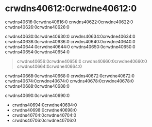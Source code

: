 # crwdns40612:0crwdne40612:0

crwdns40616:0crwdne40616:0 crwdns40622:0crwdne40622:0 crwdns40626:0crwdne40626:0

crwdns40630:0crwdne40630:0 crwdns40634:0crwdne40634:0 crwdns40636:0crwdne40636:0 crwdns40640:0crwdne40640:0 crwdns40644:0crwdne40644:0 crwdns40650:0crwdne40650:0 crwdns40654:0crwdne40654:0

> crwdns40656:0crwdne40656:0 crwdns40660:0crwdne40660:0 crwdns40664:0crwdne40664:0

crwdns40668:0crwdne40668:0 crwdns40672:0crwdne40672:0 crwdns40674:0crwdne40674:0 crwdns40678:0crwdne40678:0 crwdns40688:0crwdne40688:0

crwdns40690:0crwdne40690:0

* crwdns40694:0crwdne40694:0
* crwdns40698:0crwdne40698:0
* crwdns40704:0crwdne40704:0
* crwdns40706:0crwdne40706:0
